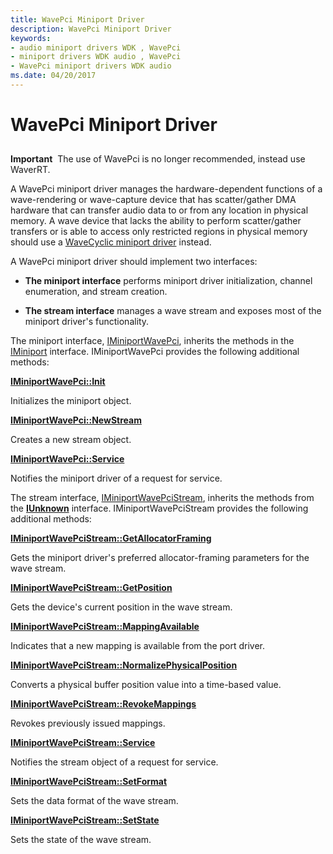```yaml
---
title: WavePci Miniport Driver
description: WavePci Miniport Driver
keywords:
- audio miniport drivers WDK , WavePci
- miniport drivers WDK audio , WavePci
- WavePci miniport drivers WDK audio
ms.date: 04/20/2017
---
```


# WavePci Miniport Driver


## <span id="wavepci_miniport_driver"></span><span id="WAVEPCI_MINIPORT_DRIVER"></span>


**Important**  The use of WavePci is no longer recommended, instead use WaverRT.

 

A WavePci miniport driver manages the hardware-dependent functions of a wave-rendering or wave-capture device that has scatter/gather DMA hardware that can transfer audio data to or from any location in physical memory. A wave device that lacks the ability to perform scatter/gather transfers or is able to access only restricted regions in physical memory should use a [WaveCyclic miniport driver](wavecyclic-miniport-driver.md) instead.

A WavePci miniport driver should implement two interfaces:

-   **The miniport interface** performs miniport driver initialization, channel enumeration, and stream creation.

-   **The stream interface** manages a wave stream and exposes most of the miniport driver's functionality.

The miniport interface, [IMiniportWavePci](/windows-hardware/drivers/ddi/portcls/nn-portcls-iminiportwavepci), inherits the methods in the [IMiniport](/windows-hardware/drivers/ddi/portcls/nn-portcls-iminiport) interface. IMiniportWavePci provides the following additional methods:

[**IMiniportWavePci::Init**](/windows-hardware/drivers/ddi/portcls/nf-portcls-iminiportwavepci-init)

Initializes the miniport object.

[**IMiniportWavePci::NewStream**](/windows-hardware/drivers/ddi/portcls/nf-portcls-iminiportwavepci-newstream)

Creates a new stream object.

[**IMiniportWavePci::Service**](/windows-hardware/drivers/ddi/portcls/nf-portcls-iminiportwavepci-service)

Notifies the miniport driver of a request for service.

The stream interface, [IMiniportWavePciStream](/windows-hardware/drivers/ddi/portcls/nn-portcls-iminiportwavepcistream), inherits the methods from the [**IUnknown**](/windows/win32/api/unknwn/nn-unknwn-iunknown) interface. IMiniportWavePciStream provides the following additional methods:

[**IMiniportWavePciStream::GetAllocatorFraming**](/windows-hardware/drivers/ddi/portcls/nf-portcls-iminiportwavepcistream-getallocatorframing)

Gets the miniport driver's preferred allocator-framing parameters for the wave stream.

[**IMiniportWavePciStream::GetPosition**](/windows-hardware/drivers/ddi/portcls/nf-portcls-iminiportwavepcistream-getposition)

Gets the device's current position in the wave stream.

[**IMiniportWavePciStream::MappingAvailable**](/windows-hardware/drivers/ddi/portcls/nf-portcls-iminiportwavepcistream-mappingavailable)

Indicates that a new mapping is available from the port driver.

[**IMiniportWavePciStream::NormalizePhysicalPosition**](/windows-hardware/drivers/ddi/portcls/nf-portcls-iminiportwavepcistream-normalizephysicalposition)

Converts a physical buffer position value into a time-based value.

[**IMiniportWavePciStream::RevokeMappings**](/windows-hardware/drivers/ddi/portcls/nf-portcls-iminiportwavepcistream-revokemappings)

Revokes previously issued mappings.

[**IMiniportWavePciStream::Service**](/windows-hardware/drivers/ddi/portcls/nf-portcls-iminiportwavepcistream-service)

Notifies the stream object of a request for service.

[**IMiniportWavePciStream::SetFormat**](/windows-hardware/drivers/ddi/portcls/nf-portcls-iminiportwavepcistream-setformat)

Sets the data format of the wave stream.

[**IMiniportWavePciStream::SetState**](/windows-hardware/drivers/ddi/portcls/nf-portcls-iminiportwavepcistream-setstate)

Sets the state of the wave stream.
 

